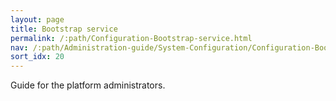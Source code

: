 ```yaml
---
layout: page
title: Bootstrap service
permalink: /:path/Configuration-Bootstrap-service.html
nav: /:path/Administration-guide/System-Configuration/Configuration-Bootstrap-service
sort_idx: 20
---
```


Guide for the platform administrators.